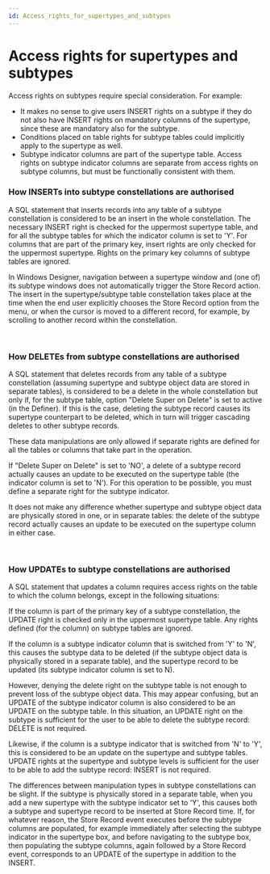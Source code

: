 ```yaml
---
id: Access_rights_for_supertypes_and_subtypes
---
```


# Access rights for supertypes and subtypes

Access rights on subtypes require special consideration. For example:

- It makes no sense to give users INSERT rights on a subtype if they do not also have INSERT rights on mandatory columns of the supertype, since these are mandatory also for the subtype.
- Conditions placed on table rights for subtype tables could implicitly apply to the supertype as well.
- Subtype indicator columns are part of the supertype table. Access rights on subtype indicator columns are separate from access rights on subtype columns, but must be functionally consistent with them.

### How INSERTs into subtype constellations are authorised

A SQL statement that inserts records into any table of a subtype constellation is considered to be an insert in the whole constellation. The necessary INSERT right is checked for the uppermost supertype table, and for all the subtype tables for which the indicator column is set to 'Y'. For columns that are part of the primary key, insert rights are only checked for the uppermost supertype. Rights on the primary key columns of subtype tables are ignored.

In Windows Designer, navigation between a supertype window and (one of) its subtype windows does not automatically trigger the Store Record action. The insert in the supertype/subtype table constellation takes place at the time when the end user explicitly chooses the Store Record option from the menu, or when the cursor is moved to a different record, for example, by scrolling to another record within the constellation.

 

### How DELETEs from subtype constellations are authorised

A SQL statement that deletes records from any table of a subtype constellation (assuming supertype and subtype object data are stored in separate tables), is considered to be a delete in the whole constellation but only if, for the subtype table, option "Delete Super on Delete" is set to active (in the Definer). If this is the case, deleting the subtype record causes its supertype counterpart to be deleted, which in turn will trigger cascading deletes to other subtype records.

These data manipulations are only allowed if separate rights are defined for all the tables or columns that take part in the operation.

If "Delete Super on Delete" is set to 'NO', a delete of a subtype record actually causes an update to be executed on the supertype table (the indicator column is set to 'N'). For this operation to be possible, you must define a separate right for the subtype indicator.

It does not make any difference whether supertype and subtype object data are physically stored in one, or in separate tables: the delete of the subtype record actually causes an update to be executed on the supertype column in either case.

 

### How UPDATEs to subtype constellations are authorised

A SQL statement that updates a column requires access rights on the table to which the column belongs, except in the following situations:

If the column is part of the primary key of a subtype constellation, the UPDATE right is checked only in the uppermost supertype table. Any rights defined (for the column) on subtype tables are ignored.

If the column is a subtype indicator column that is switched from 'Y' to 'N', this causes the subtype data to be deleted (if the subtype object data is physically stored in a separate table), and the supertype record to be updated (its subtype indicator column is set to N).

However, denying the delete right on the subtype table is not enough to prevent loss of the subtype object data. This may appear confusing, but an UPDATE of the subtype indicator column is also considered to be an UPDATE on the subtype table. In this situation, an UPDATE right on the subtype is sufficient for the user to be able to delete the subtype record: DELETE is not required.

Likewise, if the column is a subtype indicator that is switched from 'N' to 'Y', this is considered to be an update on the supertype and subtype tables. UPDATE rights at the supertype and subtype levels is sufficient for the user to be able to add the subtype record: INSERT is not required.

The differences between manipulation types in subtype constellations can be slight. If the subtype is physically stored in a separate table, when you add a new supertype with the subtype indicator set to 'Y', this causes both a subtype and supertype record to be inserted at Store Record time. If, for whatever reason, the Store Record event executes before the subtype columns are populated, for example immediately after selecting the subtype indicator in the supertype box, and before navigating to the subtype box, then populating the subtype columns, again followed by a Store Record event, corresponds to an UPDATE of the supertype in addition to the INSERT.

 

 